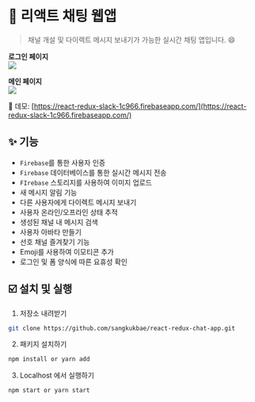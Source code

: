 # :repeat: 리액트 채팅 웹앱

> 채널 개설 및 다이렉트 메시지 보내기가 가능한 실시간 채팅 앱입니다. :smile:


**로그인 페이지**   
![](https://i.imgur.com/7UPQz74.png)

**메인 페이지**   
![](https://i.imgur.com/EbGOBzI.jpg)

:gem: 데모: [https://react-redux-slack-1c966.firebaseapp.com/](https://react-redux-slack-1c966.firebaseapp.com/)

## :sparkles: 기능

- `Firebase`를 통한 사용자 인증
- `Firebase` 데이터베이스를 통한 실시간 메시지 전송
- `FIrebase` 스토리지를 사용하여 이미지 업로드 
- 새 메시지 알림 기능
- 다른 사용자에게 다이렉트 메시지 보내기
- 사용자 온라인/오프라인 상태 추적
- 생성된 채널 내 메시지 검색
- 사용자 아바타 만들기 
- 선호 채널 즐겨찾기 기능
- Emoji를 사용하여 이모티콘 추가
- 로그인 및 폼 양식에 따른 요휴성 확인

## :ballot_box_with_check: 설치 및 실행

1. 저장소 내려받기

```bash
git clone https://github.com/sangkukbae/react-redux-chat-app.git
```

2. 패키지 설치하기

```bash
npm install or yarn add
```

3. Localhost 에서 실행하기

```bash
npm start or yarn start
```
